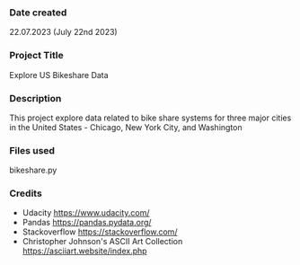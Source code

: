 ### Date created
22.07.2023 (July 22nd 2023)

### Project Title
Explore US Bikeshare Data

### Description
This project explore data related to bike share systems for three major cities in the United States - Chicago, New York City, and Washington

### Files used
bikeshare.py

### Credits
* Udacity https://www.udacity.com/
* Pandas https://pandas.pydata.org/
* Stackoverflow https://stackoverflow.com/
* Christopher Johnson's ASCII Art Collection https://asciiart.website/index.php

